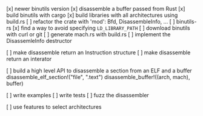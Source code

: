 [x] newer binutils version
[x] disassemble a buffer passed from Rust
[x] build binutils with cargo
[x] build libraries with all architectures using build.rs
[ ] refactor the crate with 'mod': Bfd, DisassembleInfo, ...
[ ] binutils-rs
[x] find a way to avoid specifying `LD_LIBRARY_PATH`
[ ] download binutils with curl or git
[ ] generate mach.rs with build.rs
[ ] implement the DisassemleInfo destructor

[ ] make disassemble return an Instruction structure
[ ] make disassemble return an interator

[ ] build a high level API to disassemble a section from an ELF and a buffer
    disassemble_elf_section!("file", ".text")
    disassemble_buffer!((arch, mach), buffer)

[ ] write examples
[ ] write tests
[ ] fuzz the disassembler

[ ] use features to select architectures
